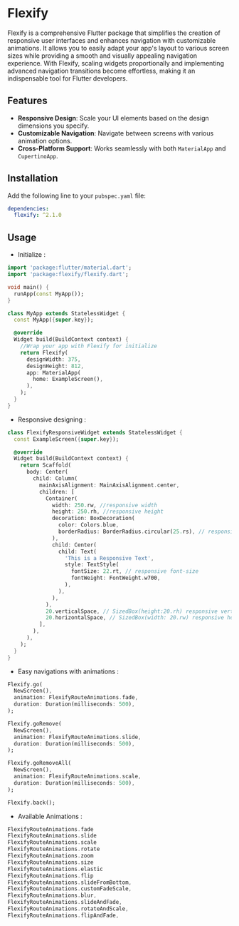 # Flexify

Flexify is a comprehensive Flutter package that simplifies the creation of responsive user interfaces and enhances navigation with customizable animations. It allows you to easily adapt your app's layout to various screen sizes while providing a smooth and visually appealing navigation experience. With Flexify, scaling widgets proportionally and implementing advanced navigation transitions become effortless, making it an indispensable tool for Flutter developers.


## Features

- **Responsive Design**: Scale your UI elements based on the design dimensions you specify.
- **Customizable Navigation**: Navigate between screens with various animation options.
- **Cross-Platform Support**: Works seamlessly with both `MaterialApp` and `CupertinoApp`.

## Installation

Add the following line to your `pubspec.yaml` file:

```yaml
dependencies:
  flexify: ^2.1.0
  ```


<!-- ## Screenshot

<img src="https://raw.githubusercontent.com/nijatumuyev/flexify/main/assets/example.png" alt="Screenshot" width="250"/> -->

## Usage

- Initialize : 

```dart
import 'package:flutter/material.dart';
import 'package:flexify/flexify.dart';

void main() {
  runApp(const MyApp());
}

class MyApp extends StatelessWidget {
  const MyApp({super.key});

  @override
  Widget build(BuildContext context) {
    //Wrap your app with Flexify for initialize
    return Flexify(
      designWidth: 375,
      designHeight: 812,
      app: MaterialApp(
        home: ExampleScreen(),
      ),
    );
  }
}
```

- Responsive designing : 

```dart
class FlexifyResponsiveWidget extends StatelessWidget {
  const ExampleScreen({super.key});

  @override
  Widget build(BuildContext context) {
    return Scaffold(
      body: Center(
        child: Column(
          mainAxisAlignment: MainAxisAlignment.center,
          children: [
            Container(
              width: 250.rw, //responsive width
              height: 250.rh, //responsive height
              decoration: BoxDecoration(
                color: Colors.blue,
                borderRadius: BorderRadius.circular(25.rs), // responsive size
              ),
              child: Center(
                child: Text(
                  'This is a Responsive Text',
                  style: TextStyle(
                    fontSize: 22.rt, // responsive font-size
                    fontWeight: FontWeight.w700,
                  ),
                ),
              ),
            ),
            20.verticalSpace, // SizedBox(height:20.rh) responsive vertical space
            20.horizontalSpace, // SizedBox(width: 20.rw) responsive horizontal space
          ],
        ),
      ),
    );
  }
}
```

- Easy navigations with animations : 

```dart
Flexify.go(
  NewScreen(),
  animation: FlexifyRouteAnimations.fade,
  duration: Duration(milliseconds: 500),
);

Flexify.goRemove(
  NewScreen(),
  animation: FlexifyRouteAnimations.slide,
  duration: Duration(milliseconds: 500),
);

Flexify.goRemoveAll(
  NewScreen(),
  animation: FlexifyRouteAnimations.scale,
  duration: Duration(milliseconds: 500),
);

Flexify.back();
```

- Available Animations :

```dart
FlexifyRouteAnimations.fade
FlexifyRouteAnimations.slide
FlexifyRouteAnimations.scale
FlexifyRouteAnimations.rotate
FlexifyRouteAnimations.zoom
FlexifyRouteAnimations.size
FlexifyRouteAnimations.elastic
FlexifyRouteAnimations.flip
FlexifyRouteAnimations.slideFromBottom,
FlexifyRouteAnimations.customFadeScale,
FlexifyRouteAnimations.blur,
FlexifyRouteAnimations.slideAndFade,
FlexifyRouteAnimations.rotateAndScale,
FlexifyRouteAnimations.flipAndFade,
```
